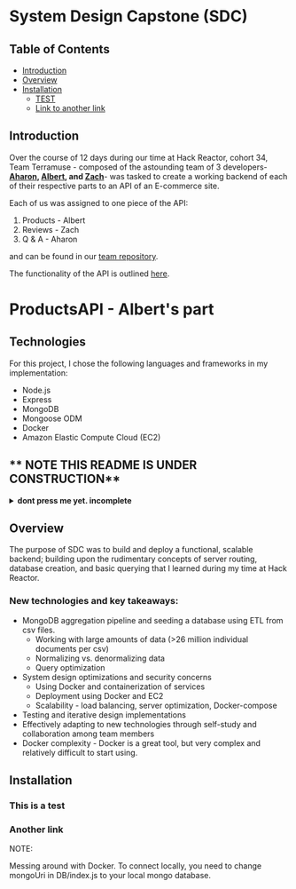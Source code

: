 # System Design Capstone (SDC)

## Table of Contents
- [Introduction](#introduction)
- [Overview](#overview)
- [Installation](#installation)
    - [TEST](#this-is-a-test)
    - [Link to another link](#another-link)


## Introduction

Over the course of 12 days during our time at Hack Reactor, cohort 34, Team Terramuse - composed of the astounding team of 3 developers- **<a href="https://github.com/akolatch" target="_blank">Aharon</a>, [Albert](https://github.com/blargeth), and [Zach](https://github.com/zrealberg)**- was tasked to create a working backend of each of their respective parts to an API of an E-commerce site. 

Each of us was assigned to one piece of the API:
1. Products - Albert
2. Reviews - Zach
3. Q & A - Aharon

and can be found in our [team repository](https://github.com/terramuse-tiramisu).

The functionality of the API is outlined [here](https://gist.github.com/trentgoing/d69849d6c16b82d279ffc4ecd127f49f#file-api_overview-md).

# ProductsAPI - Albert's part

## Technologies
For this project, I chose the following languages and frameworks in my implementation:
- Node.js
- Express
- MongoDB
- Mongoose ODM
- Docker
- Amazon Elastic Compute Cloud (EC2)

## ** NOTE THIS README IS UNDER CONSTRUCTION**

<details><summary><b> dont press me yet. incomplete</b></summary>

Some code from an awesome readme...going to format it later

1. Install the preset:

    ```sh
    $ npm install --save-dev size-limit @size-limit/preset-app
    ```

2. Add the `size-limit` section and the `size` script to your `package.json`:

    ```diff
    + "size-limit": [
    +   {
    +     "path": "dist/app-*.js"
    +   }
    + ],
      "scripts": {
        "build": "webpack ./webpack.config.js",
    +   "size": "npm run build && size-limit",
        "test": "jest && eslint ."
      }
    ```

3. Here’s how you can get the size for your current project:

    ```sh
    $ npm run size

      Package size: 30.08 KB with all dependencies, minified and gzipped
      Loading time: 602 ms   on slow 3G
      Running time: 214 ms   on Snapdragon 410
      Total time:   815 ms
    ```

4. Now, let’s set the limit. Add 25% to the current total time and use that as
   the limit in your `package.json`:

    ```diff
      "size-limit": [
        {
    +     "limit": "1 s",
          "path": "dist/app-*.js"
        }
      ],
    ```

5. Add the `size` script to your test suite:

    ```diff
      "scripts": {
        "build": "webpack ./webpack.config.js",
        "size": "npm run build && size-limit",
    -   "test": "jest && eslint ."
    +   "test": "jest && eslint . && npm run size"
      }
    ```

6. If you don’t have a continuous integration service running, don’t forget
   to add one — start with [Travis CI].

</details>

## Overview 

The purpose of SDC was to build and deploy a functional, scalable backend; building upon the rudimentary concepts of server routing, database creation, and basic querying that I learned during my time at Hack Reactor.

### New technologies and key takeaways:
- MongoDB aggregation pipeline and seeding a database using ETL from csv files.
    - Working with large amounts of data (>26 million individual documents per csv)
    - Normalizing vs. denormalizing data
    - Query optimization
- System design optimizations and security concerns
    - Using Docker and containerization of services 
    - Deployment using Docker and EC2
    - Scalability - load balancing, server optimization, Docker-compose
- Testing and iterative design implementations
- Effectively adapting to new technologies through self-study and collaboration among team members 
- Docker complexity - Docker is a great tool, but very complex and relatively difficult to start using.

## Installation

### This is a test
### Another link


NOTE:

Messing around with Docker. To connect locally, you need to change mongoUri in DB/index.js to your local mongo database. 
